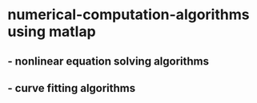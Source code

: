 # numerical-computation-algorithms using matlap

## - nonlinear equation solving algorithms
## - curve fitting algorithms
